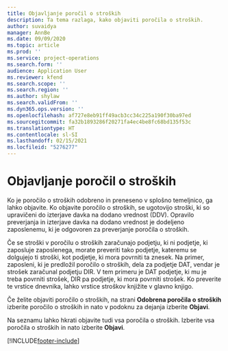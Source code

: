 ```yaml
---
title: Objavljanje poročil o stroških
description: Ta tema razlaga, kako objaviti poročila o stroških.
author: suvaidya
manager: AnnBe
ms.date: 09/09/2020
ms.topic: article
ms.prod: ''
ms.service: project-operations
ms.search.form: ''
audience: Application User
ms.reviewer: kfend
ms.search.scope: ''
ms.search.region: ''
ms.author: shylaw
ms.search.validFrom: ''
ms.dyn365.ops.version: ''
ms.openlocfilehash: af727e8eb91ff49acb3cc34c225a190f30ba97ed
ms.sourcegitcommit: fa32b1893286f20271fa4ec4be8fc68bd135f53c
ms.translationtype: HT
ms.contentlocale: sl-SI
ms.lasthandoff: 02/15/2021
ms.locfileid: "5276277"
---
```

# <a name="post-expense-reports"></a>Objavljanje poročil o stroških

Ko je poročilo o stroških odobreno in preneseno v splošno temeljnico, ga lahko objavite. Ko objavite poročilo o stroških, se ugotovijo stroški, ki so upravičeni do izterjave davka na dodano vrednost (DDV). Opravilo preverjanja in izterjave davka na dodano vrednost je dodeljeno zaposlenemu, ki je odgovoren za preverjanje poročila o stroških.

Če se stroški v poročilu o stroških zaračunajo podjetju, ki ni podjetje, ki zaposluje zaposlenega, morate preveriti tako podjetje, kateremu se dolgujejo ti stroški, kot podjetje, ki mora povrniti ta znesek. Na primer, zaposleni, ki je predložil poročilo o stroških, dela za podjetje DAT, vendar je strošek zaračunal podjetju DIR. V tem primeru je DAT podjetje, ki mu je treba povrniti strošek, DIR pa podjetje, ki mora povrniti strošek. Ko preverite te vrstice dnevnika, lahko vrstice stroškov knjižite v glavno knjigo.

Če želite objaviti poročilo o stroških, na strani **Odobrena poročila o stroških** izberite poročilo o stroških in nato v podoknu za dejanja izberite **Objavi**.

Na seznamu lahko hkrati objavite tudi vsa poročila o stroških. Izberite vsa poročila o stroških in nato izberite **Objavi**.


[!INCLUDE[footer-include](../includes/footer-banner.md)]